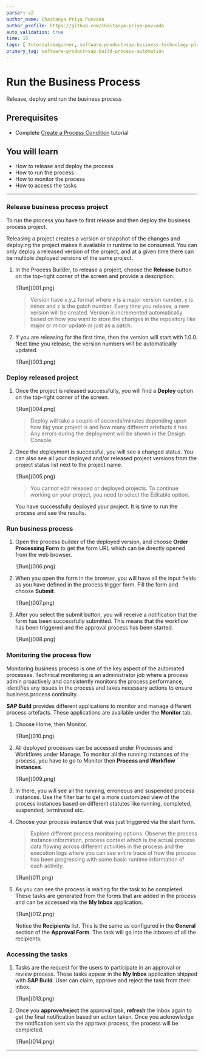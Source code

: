 ```yaml
---
parser: v2
author_name: Chaitanya Priya Puvvada
author_profile: https://github.com/chaitanya-priya-puvvada
auto_validation: true
time: 15
tags: [ tutorial>beginner, software-product>sap-business-technology-platform, tutorial>free-tier ]
primary_tag: software-product>sap-build-process-automation
---
```


# Run the Business Process
<!-- description --> Release, deploy and run the business process

## Prerequisites
- Complete [Create a Process Condition](spa-create-process-condition) tutorial

## You will learn
  - How to release and deploy the process
  - How to run the process
  - How to monitor the process
  - How to access the tasks

---

### Release business process project


To run the process you have to first release and then deploy the business process project.

Releasing a project creates a version or snapshot of the changes and deploying the project makes it available in runtime to be consumed. You can only deploy a released version of the project, and at a given time there can be multiple deployed versions of the same project.

1. In the Process Builder, to release a project, choose the **Release** button on the top-right corner of the screen and provide a description.

    <!-- border -->![Run](001.png)

    > Version have x.y.z format where x is a major version number, y is minor and z is the patch number. Every time you release, a new version will be created. Version is incremented automatically based on how you want to store the changes in the repository like major or minor update or just as a patch.

2. If you are releasing for the first time, then the version will start with 1.0.0. Next time you release, the version numbers will be automatically updated.

    <!-- border -->![Run](003.png)


### Deploy released project


1. Once the project is released successfully, you will find a **Deploy** option on the top-right corner of the screen.

    <!-- border -->![Run](004.png)

    > Deploy will take a couple of seconds/minutes depending upon how big your project is and how many different artefacts it has. Any errors during the deployment will be shown in the Design Console.

2. Once the deployment is successful, you will see a changed status. You can also see all your deployed and/or released project versions from the project status list next to the project name.

    <!-- border -->![Run](005.png)

    > You cannot edit released or deployed projects. To continue working on your project, you need to select the Editable option.

    You have successfully deployed your project. It is time to run the process and see the results.

### Run business process

1. Open the process builder of the deployed version, and choose **Order Processing Form** to get the form URL which can be directly opened from the web browser.

    <!-- border -->![Run](006.png)

2. When you open the form in the browser, you will have all the input fields as you have defined in the process trigger form. Fill the form and choose **Submit**.

    <!-- border -->![Run](007.png)

3. After you select the submit button, you will receive a notification that the form has been successfully submitted. This means that the workflow has been triggered and the approval process has been started.

    <!-- border -->![Run](008.png)



### Monitoring the process flow


Monitoring business process is one of the key aspect of the automated processes. Technical monitoring is an administrator job where a process admin proactively and consistently monitors the process performance, identifies any issues in the process and takes necessary actions to ensure business process continuity.

**SAP Build** provides different applications to monitor and manage different process artefacts. These applications are available under the **Monitor** tab.

1. Choose Home, then Monitor.

    <!-- border -->![Run](010.png)

2. All deployed processes can be accessed under Processes and Workflows under Manage. To monitor all the running instances of the process, you have to go to Monitor then **Process and Workflow Instances**.

    <!-- border -->![Run](009.png)


2. In there, you will see all the running, erroneous and suspended process instances. Use the filter bar to get a more customized view of the process instances based on different statutes like running, completed, suspended, terminated etc.

3. Choose your process instance that was just triggered via the start form.

    > Explore different process monitoring options. Observe the process instance information, process context which is the actual process data flowing across different activities in the process and the execution logs where you can see entire trace of how the process has been progressing with some basic runtime information of each activity.

    <!-- border -->![Run](011.png)

4. As you can see the process is waiting for the task to be completed. These tasks are generated from the forms that are added in the process and can be accessed via the **My Inbox** application.

    <!-- border -->![Run](012.png)

    Notice the **Recipients** list. This is the same as configured in the **General** section of the **Approval Form**. The task will go into the inboxes of all the recipients.

### Accessing the tasks


1. Tasks are the request for the users to participate in an approval or review process. These tasks appear in the **My Inbox** application shipped with **SAP Build**. User can claim, approve and reject the task from their inbox.

    <!-- border -->![Run](013.png)

2. Once you **approve/reject** the approval task, **refresh** the inbox again to get the final notification based on action taken. Once you acknowledge the notification sent via the approval process, the process will be completed.

    <!-- border -->![Run](014.png)



---
